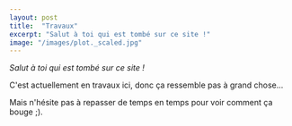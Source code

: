 ```yaml
---
layout: post
title:  "Travaux"
excerpt: "Salut à toi qui est tombé sur ce site !"
image: "/images/plot._scaled.jpg"
---
```


_Salut à toi qui est tombé sur ce site !_

C'est actuellement en travaux ici, donc ça ressemble pas à grand chose...

Mais n'hésite pas à repasser de temps en temps pour voir comment ça bouge ;).
